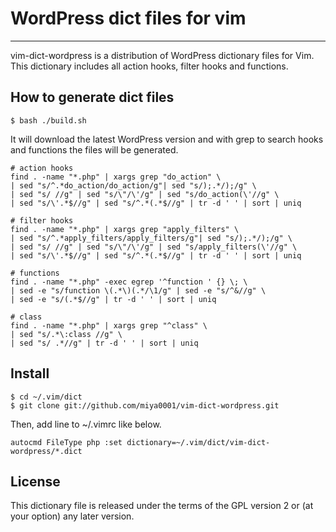 # WordPress dict files for vim
---

vim-dict-wordpress is a distribution of WordPress dictionary files for Vim.
This dictionary includes all action hooks, filter hooks and functions.

## How to generate dict files

```
$ bash ./build.sh
```

It will download the latest WordPress version and with grep to search hooks and functions the files will be generated.

```
# action hooks
find . -name "*.php" | xargs grep "do_action" \
| sed "s/^.*do_action/do_action/g"| sed "s/);.*/);/g" \
| sed "s/ //g" | sed "s/\"/\'/g" | sed "s/do_action(\'//g" \
| sed "s/\'.*$//g" | sed "s/^.*(.*$//g" | tr -d ' ' | sort | uniq
```

```
# filter hooks
find . -name "*.php" | xargs grep "apply_filters" \
| sed "s/^.*apply_filters/apply_filters/g"| sed "s/);.*/);/g" \
| sed "s/ //g" | sed "s/\"/\'/g" | sed "s/apply_filters(\'//g" \
| sed "s/\'.*$//g" | sed "s/^.*(.*$//g" | tr -d ' ' | sort | uniq
```

```
# functions
find . -name "*.php" -exec egrep '^function ' {} \; \
| sed -e "s/function \(.*\)(.*/\1/g" | sed -e "s/^&//g" \
| sed -e "s/(.*$//g" | tr -d ' ' | sort | uniq
```

```
# class
find . -name "*.php" | xargs grep "^class" \
| sed "s/.*\:class //g" \
| sed "s/ .*//g" | tr -d ' ' | sort | uniq
```

## Install

    $ cd ~/.vim/dict
    $ git clone git://github.com/miya0001/vim-dict-wordpress.git

Then, add line to ~/.vimrc like below.

    autocmd FileType php :set dictionary=~/.vim/dict/vim-dict-wordpress/*.dict

## License

This dictionary file is released under the terms of the GPL version 2 or (at your option) any later version.
